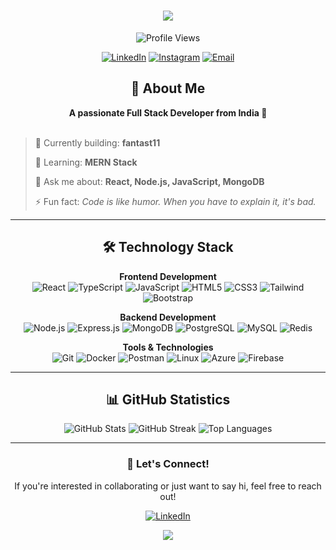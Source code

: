 <h1 align="center">
  <img src="https://readme-typing-svg.herokuapp.com/?lines=Hello,+World!+👋;I'm+SONU+KUMAR+PANDIT&center=true&size=30">
</h1>

<div align="center">
  <img src="https://komarev.com/ghpvc/?username=sonu1680&color=blueviolet&style=for-the-badge" alt="Profile Views"/>
  
  [![LinkedIn](https://img.shields.io/badge/LinkedIn-Connect-blue?style=for-the-badge&logo=linkedin)](https://linkedin.com/in/sonupandit1680)
  [![Instagram](https://img.shields.io/badge/Instagram-Follow-E4405F?style=for-the-badge&logo=instagram)](https://www.instagram.com/sonupandit16800/)
  [![Email](https://img.shields.io/badge/Email-Contact-red?style=for-the-badge&logo=gmail)](mailto:sonupandit1680@gmail.com)
</div>

<h2 align="center">💫 About Me</h2>

<div align="center">
  <b>A passionate Full Stack Developer from India 🚀</b>
</div>

<br>

> 🔭 Currently building: **fantast11**
> 
> 🌱 Learning: **MERN Stack**
> 
> 💬 Ask me about: **React, Node.js, JavaScript, MongoDB**
> 
> ⚡ Fun fact: *Code is like humor. When you have to explain it, it's bad.*

---

<h2 align="center">🛠️ Technology Stack</h2>

<div align="center">

**Frontend Development**  
![React](https://img.shields.io/badge/React-20232A?style=for-the-badge&logo=react&logoColor=61DAFB)
![TypeScript](https://img.shields.io/badge/TypeScript-007ACC?style=for-the-badge&logo=typescript&logoColor=white)
![JavaScript](https://img.shields.io/badge/JavaScript-F7DF1E?style=for-the-badge&logo=javascript&logoColor=black)
![HTML5](https://img.shields.io/badge/HTML5-E34F26?style=for-the-badge&logo=html5&logoColor=white)
![CSS3](https://img.shields.io/badge/CSS3-1572B6?style=for-the-badge&logo=css3&logoColor=white)
![Tailwind](https://img.shields.io/badge/Tailwind_CSS-38B2AC?style=for-the-badge&logo=tailwind-css&logoColor=white)
![Bootstrap](https://img.shields.io/badge/Bootstrap-563D7C?style=for-the-badge&logo=bootstrap&logoColor=white)

**Backend Development**  
![Node.js](https://img.shields.io/badge/Node.js-339933?style=for-the-badge&logo=nodedotjs&logoColor=white)
![Express.js](https://img.shields.io/badge/Express.js-000000?style=for-the-badge&logo=express&logoColor=white)
![MongoDB](https://img.shields.io/badge/MongoDB-4EA94B?style=for-the-badge&logo=mongodb&logoColor=white)
![PostgreSQL](https://img.shields.io/badge/PostgreSQL-316192?style=for-the-badge&logo=postgresql&logoColor=white)
![MySQL](https://img.shields.io/badge/MySQL-005C84?style=for-the-badge&logo=mysql&logoColor=white)
![Redis](https://img.shields.io/badge/Redis-DC382D?style=for-the-badge&logo=redis&logoColor=white)

**Tools & Technologies**  
![Git](https://img.shields.io/badge/Git-F05032?style=for-the-badge&logo=git&logoColor=white)
![Docker](https://img.shields.io/badge/Docker-2CA5E0?style=for-the-badge&logo=docker&logoColor=white)
![Postman](https://img.shields.io/badge/Postman-FF6C37?style=for-the-badge&logo=Postman&logoColor=white)
![Linux](https://img.shields.io/badge/Linux-FCC624?style=for-the-badge&logo=linux&logoColor=black)
![Azure](https://img.shields.io/badge/Azure-0089D6?style=for-the-badge&logo=microsoft-azure&logoColor=white)
![Firebase](https://img.shields.io/badge/Firebase-FFCA28?style=for-the-badge&logo=firebase&logoColor=black)

</div>

---

<h2 align="center">📊 GitHub Statistics</h2>

<div align="center">
  <img src="https://github-readme-stats.vercel.app/api?username=sonu1680&show_icons=true&theme=tokyonight" alt="GitHub Stats" />
  
  <img src="https://github-readme-streak-stats.herokuapp.com/?user=sonu1680&theme=tokyonight" alt="GitHub Streak" />
  
  <img src="https://github-readme-stats.vercel.app/api/top-langs/?username=sonu1680&layout=compact&theme=tokyonight" alt="Top Languages" />
</div>

---

<div align="center">
  
### 🤝 Let's Connect!

If you're interested in collaborating or just want to say hi, feel free to reach out!

[![LinkedIn](https://img.shields.io/badge/Let's_Connect!-0077B5?style=for-the-badge&logo=linkedin&logoColor=white)](https://linkedin.com/in/sonupandit1680)

</div>

<div align="center">
  <img src="https://readme-typing-svg.herokuapp.com/?lines=Thanks+for+visiting!;Have+a+great+day!&center=true&size=25">
</div>
